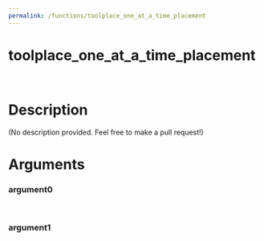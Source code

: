 ```yaml
---
permalink: /functions/toolplace_one_at_a_time_placement
---
```

# toolplace_one_at_a_time_placement  
&nbsp;  
# Description  
(No description provided. Feel free to make a pull request!) 
&nbsp;  
# Arguments
### argument0

&nbsp;    
### argument1

&nbsp;    


